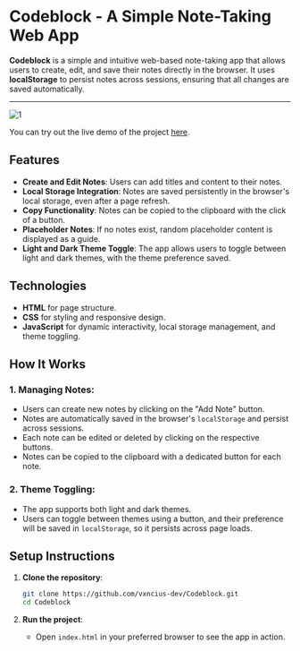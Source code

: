 # Codeblock - A Simple Note-Taking Web App

**Codeblock** is a simple and intuitive web-based note-taking app that allows users to create, edit, and save their notes directly in the browser. It uses **localStorage** to persist notes across sessions, ensuring that all changes are saved automatically.

---
![1](https://github.com/user-attachments/assets/7efb1de4-59a0-40a6-a7d5-8852c4ce9a12)


You can try out the live demo of the project [here](https://vxncius-dev.github.io/Codeblock/).

## Features

- **Create and Edit Notes**: Users can add titles and content to their notes.
- **Local Storage Integration**: Notes are saved persistently in the browser's local storage, even after a page refresh.
- **Copy Functionality**: Notes can be copied to the clipboard with the click of a button.
- **Placeholder Notes**: If no notes exist, random placeholder content is displayed as a guide.
- **Light and Dark Theme Toggle**: The app allows users to toggle between light and dark themes, with the theme preference saved.

## Technologies

- **HTML** for page structure.
- **CSS** for styling and responsive design.
- **JavaScript** for dynamic interactivity, local storage management, and theme toggling.

## How It Works

### 1. **Managing Notes**:
   - Users can create new notes by clicking on the "Add Note" button.
   - Notes are automatically saved in the browser's `localStorage` and persist across sessions.
   - Each note can be edited or deleted by clicking on the respective buttons.
   - Notes can be copied to the clipboard with a dedicated button for each note.

### 2. **Theme Toggling**:
   - The app supports both light and dark themes.
   - Users can toggle between themes using a button, and their preference will be saved in `localStorage`, so it persists across page loads.

## Setup Instructions

1. **Clone the repository**:

   ```bash
   git clone https://github.com/vxncius-dev/Codeblock.git
   cd Codeblock
   ```

2. **Run the project**:
   - Open `index.html` in your preferred browser to see the app in action.
